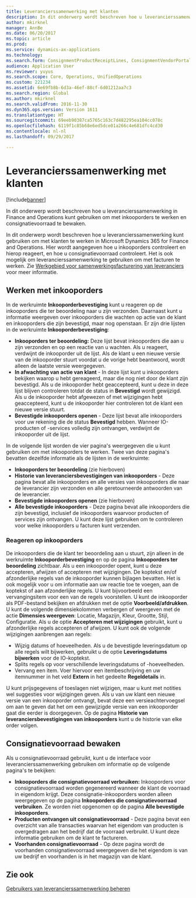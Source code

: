 ```yaml
---
title: Leverancierssamenwerking met klanten
description: In dit onderwerp wordt beschreven hoe u leverancierssamenwerking in Finance and Operations kunt gebruiken om met inkooporders te werken en consignatievoorraad te bewaken.
author: mkirknel
manager: AnnBe
ms.date: 06/20/2017
ms.topic: article
ms.prod: 
ms.service: dynamics-ax-applications
ms.technology: 
ms.search.form: ConsignmentProductReceiptLines, ConsignmentVendorPortalOnHand, PurchVendorPortalConfirmedOrders, PurchVendorPortalOriginalOrder, PurchVendorPortalResponsesHistoryList, PurchVendorPortalResponsesPart
audience: Application User
ms.reviewer: yuyus
ms.search.scope: Core, Operations, UnifiedOperations
ms.custom: 221234
ms.assetid: 6e69fb8b-6d3a-46ef-88cf-6d01212aa7c3
ms.search.region: Global
ms.author: mkirknel
ms.search.validFrom: 2016-11-30
ms.dyn365.ops.version: Version 1611
ms.translationtype: HT
ms.sourcegitcommit: 69eeb90387ca5765c163c7d482295ea104cc078c
ms.openlocfilehash: 6119f1c85b68e6ed5dce01a266c4e681dfc4cd30
ms.contentlocale: nl-nl
ms.lasthandoff: 09/29/2017

---
```


# <a name="vendor-collaboration-with-customers"></a>Leverancierssamenwerking met klanten

[!include[banner](../includes/banner.md)]


In dit onderwerp wordt beschreven hoe u leverancierssamenwerking in Finance and Operations kunt gebruiken om met inkooporders te werken en consignatievoorraad te bewaken.

In dit onderwerp wordt beschreven hoe u leverancierssamenwerking kunt gebruiken om met klanten te werken in Microsoft Dynamics 365 for Finance and Operations. Hier wordt aangegeven hoe u inkooporders controleert en hierop reageert, en hoe u consignatievoorraad controleert. Het is ook mogelijk om leverancierssamenwerking te gebruiken om met facturen te werken. Zie [Werkgebied voor samenwerkingsfacturering van leveranciers](../../financials/accounts-payable/vendor-portal-invoicing-workspace.md) voor meer informatie.

## <a name="working-with-purchase-orders"></a>Werken met inkooporders
In de werkruimte **Inkooporderbevestiging** kunt u reageren op de inkooporders die ter beoordeling naar u zijn verzonden. Daarnaast kunt u informatie weergeven over inkooporders die wachten op actie van de klant en inkooporders die zijn bevestigd, maar nog openstaan. Er zijn drie lijsten in de werkruimte **Inkooporderbevestiging**:

-   **Inkooporders ter beoordeling:** Deze lijst bevat inkooporders die aan u zijn verzonden en op een reactie van u wachten. Als u reageert, verdwijnt de inkooporder uit de lijst. Als de klant u een nieuwe versie van de inkooporder stuurt voordat u de vorige hebt beantwoord, wordt alleen de laatste versie weergegeven.
-   **In afwachting van actie van klant** - In deze lijst kunt u inkooporders bekijken waarop u hebt gereageerd, maar die nog niet door de klant zijn bevestigd. Als u de inkooporder hebt geaccepteerd, kunt u deze in deze lijst blijven controleren totdat de status in **Bevestigd** wordt gewijzigd. Als u de inkooporder hebt afgewezen of met wijzigingen hebt geaccepteerd, kunt u de inkooporder hier controleren tot de klant een nieuwe versie stuurt.
-   **Bevestigde inkooporders openen** - Deze lijst bevat alle inkooporders voor uw rekening die de status **Bevestigd** hebben. Wanneer IO-producten of -services volledig zijn ontvangen, verdwijnt de inkooporder uit de lijst.

In de volgende lijst worden de vier pagina's weergegeven die u kunt gebruiken om met inkooporders te werken. Twee van deze pagina's bevatten dezelfde informatie als de lijsten in de werkruimte:

-   **Inkooporders ter beoordeling** (zie hierboven)
-   **Historie van leveranciersbevestigingen van inkooporders** - Deze pagina bevat alle inkooporders en alle versies van inkooporders die naar de leverancier zijn verzonden en alle geretourneerde antwoorden van de leverancier.
-   **Bevestigde inkooporders openen** (zie hierboven)
-   **Alle bevestigde inkooporders** - Deze pagina bevat alle inkooporders die zijn bevestigd, inclusief de inkooporders waarvoor producten of services zijn ontvangen. U kunt deze lijst gebruiken om te controleren voor welke inkooporders u facturen kunt verzenden.

### <a name="responding-to-purchase-orders"></a>Reageren op inkooporders

De inkooporders die de klant ter beoordeling aan u stuurt, zijn alleen in de werkruimte **Inkooporderbevestiging** en op de pagina **Inkooporders ter beoordeling** zichtbaar. Als u een inkooporder opent, kunt u deze accepteren, afwijzen of accepteren met wijzigingen. De koptekst en/of afzonderlijke regels van de inkooporder kunnen bijlagen bevatten. Het is ook mogelijk voor u om informatie aan uw reactie toe te voegen, aan de koptekst of aan afzonderlijke regels. U kunt bijvoorbeeld een vervangingsitem voor een van de regels voorstellen. U kunt de inkooporder als PDF-bestand bekijken en afdrukken met de optie **Voorbeeld/afdrukken**. U kunt de volgende dimensiekolommen verbergen of weergeven met de actie **Dimensies weergeven**: Locatie, Magazijn, Kleur, Grootte, Stijl, Configuratie. Als u de optie **Accepteren met wijzigingen** gebruikt, kunt u afzonderlijke regels accepteren of afwijzen. U kunt ook de volgende wijzigingen aanbrengen aan regels:

-   Wijzig datums of hoeveelheden. Als u de bevestigde leveringsdatum op alle regels wilt bijwerken, gebruikt u de optie **Leveringsdatums bijwerken** voor de IO-koptekst.
-   Splits regels op voor verschillende leveringsdatums of -hoeveelheden.
-   Vervang een item. Voer hiervoor een itembeschrijving en uw itemnummer in het veld **Extern** in het gedeelte **Regeldetails** in.

U kunt prijsgegevens of toeslagen niet wijzigen, maar u kunt met notities wel suggesties voor wijzigingen geven. Als u van uw klant een nieuwe versie van een inkooporder ontvangt, bevat deze een versieachtervoegsel om aan te geven dat het om een gewijzigde versie van een inkooporder gaat die eerder is doorgegeven. Op de pagina **Historie van leveranciersbevestigingen van inkooporders** kunt u de historie van elke order volgen.

## <a name="monitoring-consignment-inventory"></a>Consignatievoorraad bewaken
Als u consignatievoorraad gebruikt, kunt u de interface voor leverancierssamenwerking gebruiken om informatie op de volgende pagina's te bekijken:

-   **Inkooporders die consignatievoorraad verbruiken:** Inkooporders voor consignatievoorraad worden gegenereerd wanneer de klant de voorraad in eigendom krijgt. Deze consignatie-inkooporders worden alleen weergegeven op de pagina **Inkooporders die consignatievoorraad verbruiken**. Ze worden niet opgenomen op de pagina **Alle bevestigde inkooporders**.
-   **Producten ontvangen uit consignatievoorraad** - Deze pagina bevat een overzicht van alle transacties waarvan het eigendom van producten is overgedragen aan het bedrijf dat de voorraad verbruikt. U kunt deze informatie gebruiken om de klant te factureren.
-   **Voorhanden consignatievoorraad** - Op deze pagina wordt de voorhanden consignatievoorraad weergegeven die het eigendom is van uw bedrijf en voorhanden is in het magazijn van de klant.


<a name="see-also"></a>Zie ook
--------

[Gebruikers van leverancierssamenwerking beheren](manage-vendor-collaboration-users.md)





